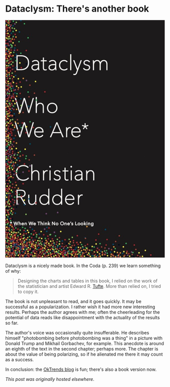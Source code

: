 # Dataclysm: There's another book



<a href="http://www.amazon.com/Dataclysm-When-Think-Ones-Looking/dp/0385347375"><img class="aligncenter size-medium wp-image-962" src="dataclysm.jpg" alt="dataclysm"></a>

Dataclysm is a nicely made book. In the Coda (p. 239) we learn something of why:
<blockquote>Designing the charts and tables in this book, I relied on the work of the statistician and artist Edward R. <a href="http://www.edwardtufte.com/tufte/">Tufte</a>. More than relied on, I tried to copy it.</blockquote>
The book is not unpleasant to read, and it goes quickly. It may be successful as a popularization. I rather wish it had more new interesting results. Perhaps the author agrees with me; often the cheerleading for the potential of data reads like disappointment with the actuality of the results so far.

The author's voice was occasionally quite insufferable. He describes himself "photobombing before photobombing was a thing" in a picture with Donald Trump and Mikhail Gorbachev, for example. This anecdote is around an eighth of the text in the second chapter; perhaps more. The chapter is about the value of being polarizing, so if he alienated me there it may count as a success.

In conclusion: the <a href="http://blog.okcupid.com/">OkTrends blog</a> is fun; there's also a book version now.



*This post was originally hosted elsewhere.*
